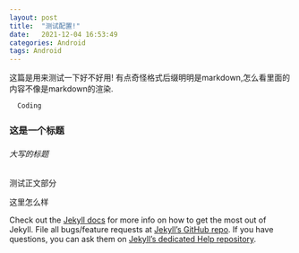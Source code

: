 ```yaml
---
layout: post
title:  "测试配置!"
date:   2021-12-04 16:53:49
categories: Android
tags: Android
---
```


这篇是用来测试一下好不好用!
有点奇怪格式后缀明明是markdown,怎么看里面的内容不像是markdown的渲染.
```java
  Coding
```

### 这是一个标题
###### 大写的标题

测试正文部分
<p>这里怎么样</p>


Check out the [Jekyll docs][jekyll] for more info on how to get the most out of Jekyll. File all bugs/feature requests at [Jekyll’s GitHub repo][jekyll-gh]. If you have questions, you can ask them on [Jekyll’s dedicated Help repository][jekyll-help].

[jekyll]:      http://jekyllrb.com
[jekyll-gh]:   https://github.com/jekyll/jekyll
[jekyll-help]: https://github.com/jekyll/jekyll-help
